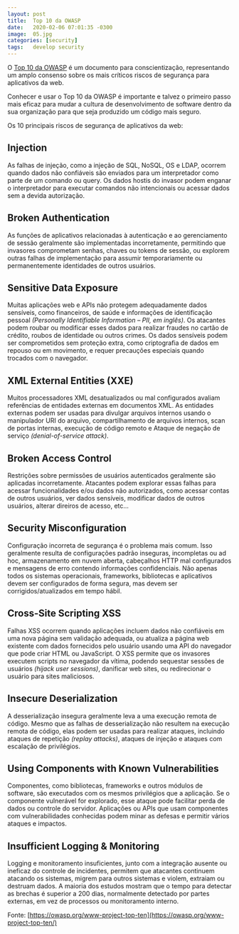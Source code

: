 ```yaml
---
layout: post
title:  Top 10 da OWASP
date:   2020-02-06 07:01:35 -0300
image:  05.jpg
categories: [security]
tags:   develop security
---
```


O [Top 10 da OWASP](https://owasp.org/www-project-top-ten/) é um documento para conscientização, representando um amplo consenso sobre os mais críticos riscos de segurança para aplicativos da web.

Conhecer e usar o Top 10 da OWASP é importante e talvez o primeiro passo mais eficaz para mudar a cultura de desenvolvimento de software dentro da sua organização para que seja produzido um código mais seguro.


Os 10 principais riscos de segurança de aplicativos da web:

## Injection

As falhas de injeção, como a injeção de SQL, NoSQL, OS e LDAP, ocorrem quando dados não confiáveis são enviados para um interpretador como parte de um comando ou query. Os dados hostis do invasor podem enganar o interpretador para executar comandos não intencionais ou acessar dados sem a devida autorização.

## Broken Authentication

As funções de aplicativos relacionadas à autenticação e ao gerenciamento de sessão geralmente são implementadas incorretamente, permitindo que invasores comprometam senhas, chaves ou tokens de sessão, ou explorem outras falhas de implementação para assumir temporariamente ou permanentemente identidades de outros usuários.

## Sensitive Data Exposure

Muitas aplicações web e APIs não protegem adequadamente dados sensíveis, como financeiros, de saúde e informações de identificação pessoal _(Personally Identifiable Information – PII, em inglês)_. Os atacantes podem roubar ou modificar esses dados para realizar fraudes no cartão de crédito, roubos de identidade ou outros crimes. Os dados sensíveis podem ser comprometidos sem proteção extra, como criptografia de dados em repouso ou em movimento, e requer precauções especiais quando trocados com o navegador.

## XML External Entities (XXE)

Muitos processadores XML desatualizados ou mal configurados avaliam referências de entidades externas em documentos XML. As entidades externas podem ser usadas para divulgar arquivos internos usando o manipulador URI do arquivo, compartilhamento de arquivos internos, scan de portas internas, execução de código remoto e Ataque de negação de serviço _(denial-of-service attack)_.

## Broken Access Control

Restrições sobre permissões de usuários autenticados geralmente são aplicadas incorretamente. Atacantes podem explorar essas falhas para acessar funcionalidades e/ou dados não autorizados, como acessar contas de outros usuários, ver dados sensíveis, modificar dados de outros usuários, alterar direiros de acesso, etc...

## Security Misconfiguration

Configuração incorreta de segurança é o problema mais comum. Isso geralmente resulta de configurações padrão inseguras, incompletas ou ad hoc, armazenamento em nuvem aberta, cabeçalhos HTTP mal configurados e mensagens de erro contendo informações confidenciais. Não apenas todos os sistemas operacionais, frameworks, bibliotecas e aplicativos devem ser configurados de forma segura, mas devem ser corrigidos/atualizados em tempo hábil.

## Cross-Site Scripting XSS

Falhas XSS ocorrem quando aplicações incluem dados não confiáveis em uma nova página sem validação adequada, ou atualiza a página web existente com dados fornecidos pelo usuário usando uma API do navegador que pode criar HTML ou JavaScript. O XSS permite que os invasores executem scripts no navegador da vítima, podendo sequestar sessões de usuários _(hijack user sessions)_, danificar web sites, ou redirecionar o usuário para sites maliciosos.

## Insecure Deserialization

A desserialização insegura geralmente leva a uma execução remota de código. Mesmo que as falhas de desserialização não resultem na execução remota de código, elas podem ser usadas para realizar ataques, incluindo ataques de repetição _(replay attacks)_, ataques de injeção e ataques com escalação de privilégios.

## Using Components with Known Vulnerabilities

Componentes, como bibliotecas, frameworks e outros módulos de software, são executados com os mesmos privilégios que a aplicação. Se o componente vulnerável for explorado, esse ataque pode facilitar perda de dados ou controle do servidor. Aplicações ou APIs que usam componentes com vulnerabilidades conhecidas podem minar as defesas e permitir vários ataques e impactos. 

## Insufficient Logging & Monitoring

Logging e monitoramento insuficientes, junto com a integração ausente ou ineficaz do controle de incidentes, permitem que atacantes continuem atacando os sistemas, migrem para outros sistemas e violem, extraiam ou destruam dados. A maioria dos estudos mostram que o tempo para detectar as brechas é superior a 200 dias, normalmente detectado por partes externas, em vez de processos ou monitoramento interno.


Fonte: [https://owasp.org/www-project-top-ten](https://owasp.org/www-project-top-ten/)
